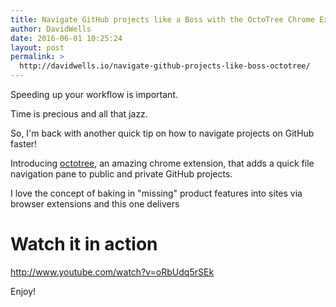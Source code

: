 ```yaml
---
title: Navigate GitHub projects like a Boss with the OctoTree Chrome Extension
author: DavidWells
date: 2016-06-01 10:25:24
layout: post
permalink: >
  http://davidwells.io/navigate-github-projects-like-boss-octotree/
---
```

Speeding up your workflow is important.

Time is precious and all that jazz.

So, I'm back with another quick tip on how to navigate projects on GitHub faster!

Introducing <a href="https://chrome.google.com/webstore/detail/octotree/bkhaagjahfmjljalopjnoealnfndnagc?hl=en-US">octotree</a>, an amazing chrome extension, that adds a quick file navigation pane to public and private GitHub projects.

I love the concept of baking in "missing" product features into sites via browser extensions and this one delivers

# Watch it in action

http://www.youtube.com/watch?v=oRbUdq5rSEk

Enjoy!
